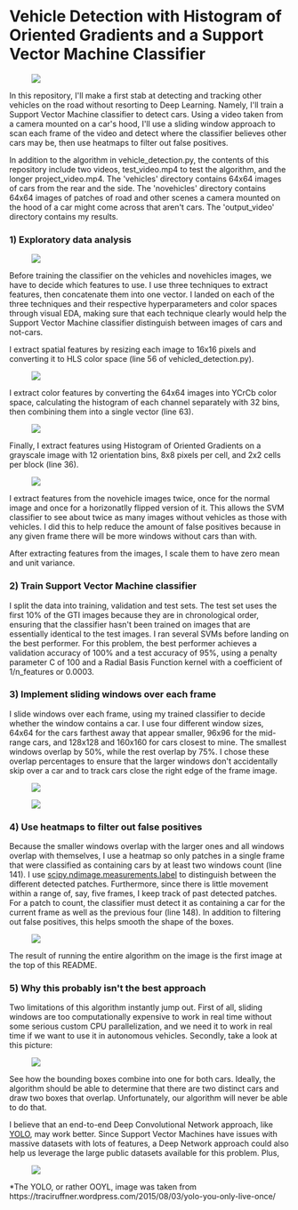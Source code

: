 # Vehicle Detection with Histogram of Oriented Gradients and a Support Vector Machine Classifier
 <figure>
  <img src="readme_images/final_output.png"/>
</figure>
 <p></p>
In this repository, I'll make a first stab at detecting and tracking other vehicles on the road without resorting to Deep Learning. Namely, I'll train a Support Vector Machine classifier to detect cars. Using a video taken from a camera mounted on a car's hood, I'll use a sliding window approach to scan each frame of the video and detect where the classifier believes other cars may be, then use heatmaps to filter out false positives.


In addition to the algorithm in vehicle_detection.py, the contents of this repository include two videos, test_video.mp4 to test the algorithm, and the longer project_video.mp4. The 'vehicles' directory contains 64x64 images of cars from the rear and the side. The 'novehicles' directory contains 64x64 images of patches of road and other scenes a camera mounted on the hood of a car might come across that aren't cars. The 'output_video' directory contains my results. 

### 1) Exploratory data analysis
<figure>
  <img src="readme_images/cars_nocars.png"/>
</figure>
 <p></p>

Before training the classifier on the vehicles and novehicles images, we have to decide which features to use. I use three techniques to extract features, then concatenate them into one vector. I landed on each of the three techniques and their respective hyperparameters and color spaces through visual EDA, making sure that each technique clearly would help the Support Vector Machine classifier distinguish between images of cars and not-cars. 

I extract spatial features by resizing each image to 16x16 pixels and converting it to HLS color space (line 56 of vehicled_detection.py). 
<figure>
  <img src="readme_images/spatial_features.png"/>
</figure>
 <p></p>

I extract color features by converting the 64x64 images into YCrCb color space, calculating the histogram of each channel separately with 32 bins, then combining them into a single vector (line 63). 
<figure>
  <img src="readme_images/color_features.png"/>
</figure>
 <p></p>

Finally, I extract features using Histogram of Oriented Gradients on a grayscale image with 12 orientation bins, 8x8 pixels per cell, and 2x2 cells per block (line 36). 
<figure>
  <img src="readme_images/HOG.png"/>
</figure>
 <p></p>
I extract features from the novehicle images twice, once for the normal image and once for a horizonatlly flipped version of it. This allows the SVM classifier to see about twice as many images without vehicles as those with vehicles. I did this to help reduce the amount of false positives because in any given frame there will be more windows without cars than with. 

After extracting features from the images, I scale them to have zero mean and unit variance.

### 2) Train Support Vector Machine classifier
I split the data into training, validation and test sets. The test set uses the first 10% of the GTI images because they are in chronological order, ensuring that the classifier hasn't been trained on images that are essentially identical to the test images. I ran several SVMs before landing on the best performer. For this problem, the best performer achieves a validation accuracy of 100% and a test accuracy of 95%, using a penalty parameter C of 100 and a Radial Basis Function kernel with a coefficient of 1/n_features or 0.0003.

### 3) Implement sliding windows over each frame
I slide windows over each frame, using my trained classifier to decide whether the window contains a car. I use four different window sizes, 64x64 for the cars farthest away that appear smaller, 96x96 for the mid-range cars, and 128x128 and 160x160 for cars closest to mine. The smallest windows overlap by 50%, while the rest overlap by 75%. I chose these overlap percentages to ensure that the larger windows don't accidentally skip over a car and to track cars close the right edge of the frame image. 
<figure>
  <img src="readme_images/all_sliding_windows.png"/>
</figure>
 <p></p>
<figure>
  <img src="readme_images/pred_sliding_windows.png"/>
</figure>
 <p></p>
 
### 4) Use heatmaps to filter out false positives
Because the smaller windows overlap with the larger ones and all windows overlap with themselves, I use a heatmap so only patches in a single frame that were classified as containing cars by at least two windows count (line 141). I use [scipy.ndimage.measurements.label](https://docs.scipy.org/doc/scipy-0.16.0/reference/generated/scipy.ndimage.measurements.label.html) to distinguish between the different detected patches. Furthermore, since there is little movement within a range of, say, five frames, I keep track of past detected patches. For a patch to count, the classifier must detect it as containing a car for the current frame as well as the previous four (line 148). In addition to filtering out false positives, this helps smooth the shape of the boxes.
<figure>
  <img src="readme_images/heatmap.png"/>
</figure>
 <p></p>
 
 The result of running the entire algorithm on the image is the first image at the top of this README.
 
 ### 5) Why this probably isn't the best approach
Two limitations of this algorithm instantly jump out. First of all, sliding windows are too computationally expensive to work in real time without some serious custom CPU parallelization, and we need it to work in real time if we want to use it in autonomous vehicles. Secondly, take a look at this picture:
 <figure>
  <img src="readme_images/overlapping_boxes.png"/>
</figure>
 <p></p>
See how the bounding boxes combine into one for both cars. Ideally, the algorithm should be able to determine that there are two distinct cars and draw two boxes that overlap. Unfortunately, our algorithm will never be able to do that. 


I believe that an end-to-end Deep Convolutional Network approach, like [YOLO](http://bit.ly/2zoUrp5), may work better. Since Support Vector Machines have issues with massive datasets with lots of features, a Deep Network approach could also help us leverage the large public datasets available for this problem. Plus,
<figure>
  <img src="readme_images/YOLO.png"/>
</figure>
 <p></p>
 *The YOLO, or rather OOYL, image was taken from https://traciruffner.wordpress.com/2015/08/03/yolo-you-only-live-once/

